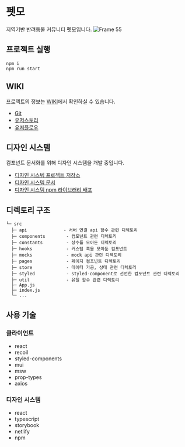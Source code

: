# 펫모
지역기반 반려동물 커뮤니티 펫모입니다.
![Frame 55](https://user-images.githubusercontent.com/75062526/232320173-95bfc59e-5606-43fd-b7ce-41e2f95c1871.png)

## 프로젝트 실행
```
npm i
npm run start
```

## WIKI
프로젝트의 정보는 [WIKI](https://github.com/moonyerim2/petmo-frontend/wiki)에서 확인하실 수 있습니다.
- [Git](https://github.com/moonyerim2/petmo-frontend/wiki/Git)
- [유저스토리](https://github.com/moonyerim2/petmo-frontend/wiki/%EC%9C%A0%EC%A0%80%EC%8A%A4%ED%86%A0%EB%A6%AC)
- [유저플로우](https://github.com/moonyerim2/petmo-frontend/wiki/%EC%9C%A0%EC%A0%80%ED%94%8C%EB%A1%9C%EC%9A%B0)

## 디자인 시스템
컴포넌트 문서화를 위해 디자인 시스템을 개발 중입니다.
- [디자인 시스템 프로젝트 저장소](https://github.com/moonyerim2/petmo-design-system)
- [디자인 시스템 문서](http://petmo-storybook.site/)
- [디자인 시스템 npm 라이브러리 배포](https://www.npmjs.com/package/petmo-design-system)



## 디렉토리 구조
```
└─ src
  ├─ api              - 서버 연결 api 함수 관련 디렉토리
  ├─ components        - 컴포넌트 관련 디렉토리
  ├─ constants         - 상수를 모아둔 디렉토리
  ├─ hooks             - 커스텀 훅을 모아둔 컴포넌트
  ├─ mocks             - mock api 관련 디렉토리
  ├─ pages             - 페이지 컴포넌트 디렉토리
  ├─ store             - 데이터 가공, 상태 관련 디렉토리
  ├─ styled            - styled-component로 선언한 컴포넌트 관련 디렉토리
  ├─ util              - 유틸 함수 관련 디렉토리
  ├─ App.js
  ├─ index.js
  └─ ...
```

## 사용 기술
### 클라이언트
- react
- recoil
- styled-components
- mui
- msw
- prop-types
- axios
### 디자인 시스템
- react
- typescript
- storybook
- netlify
- npm